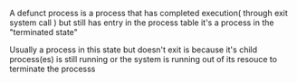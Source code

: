 A defunct process is a process that has completed execution( through exit system call ) but still has entry in the process table it's a process in the "terminated state"

Usually a process in this state but doesn't exit is because it's child process(es) is still running or the system is running out of its resouce to terminate the processs
